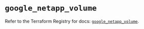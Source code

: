 # `google_netapp_volume`

Refer to the Terraform Registry for docs: [`google_netapp_volume`](https://registry.terraform.io/providers/hashicorp/google-beta/5.15.0/docs/resources/google_netapp_volume).
